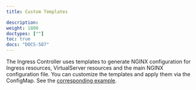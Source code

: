 ```yaml
---
title: Custom Templates

description:
weight: 1800
doctypes: [""]
toc: true
docs: "DOCS-587"
---
```



The Ingress Controller uses templates to generate NGINX configuration for Ingress resources, VirtualServer resources and the main NGINX configuration file. You can customize the templates and apply them via the ConfigMap. See the [corresponding example](https://github.com/nginxinc/kubernetes-ingress/tree/v2.4.1/examples/shared-examples/custom-templates).
